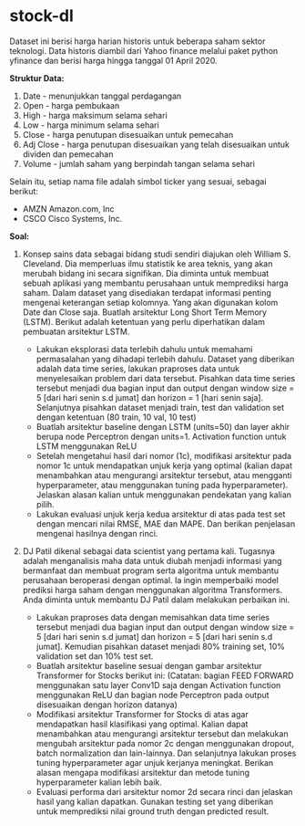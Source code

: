 # stock-dl

Dataset ini berisi harga harian historis untuk beberapa saham sektor teknologi. Data historis diambil dari Yahoo finance melalui paket python yfinance dan berisi harga hingga tanggal 01 April 2020. 

**Struktur Data:**
1. Date - menunjukkan tanggal perdagangan
2. Open - harga pembukaan
3. High - harga maksimum selama sehari
4. Low - harga minimum selama sehari
5. Close - harga penutupan disesuaikan untuk pemecahan
6. Adj Close - harga penutupan disesuaikan yang telah disesuaikan untuk dividen dan pemecahan
7. Volume - jumlah saham yang berpindah tangan selama sehari

Selain itu, setiap nama file adalah simbol ticker yang sesuai, sebagai berikut:
- AMZN Amazon.com, Inc
- CSCO Cisco Systems, Inc.

**Soal:**
1. Konsep sains data sebagai bidang studi sendiri diajukan oleh William S. Cleveland. Dia memperluas ilmu statistik ke area teknis, yang akan merubah bidang ini secara signifikan. Dia diminta untuk membuat sebuah aplikasi yang membantu perusahaan untuk memprediksi harga saham. Dalam dataset yang disediakan terdapat informasi penting mengenai keterangan setiap kolomnya. Yang akan digunakan kolom Date dan Close saja. Buatlah arsitektur Long Short Term Memory (LSTM). Berikut adalah ketentuan yang perlu diperhatikan dalam pembuatan arsitektur LSTM.
   - Lakukan eksplorasi data terlebih dahulu untuk memahami permasalahan yang dihadapi terlebih dahulu. Dataset yang diberikan adalah data time series, lakukan praproses data untuk menyelesaikan problem dari data tersebut. Pisahkan data time series tersebut menjadi dua bagian input dan output dengan window size = 5 [dari hari senin s.d jumat] dan horizon = 1 [hari senin saja]. Selanjutnya pisahkan dataset menjadi train, test dan validation set dengan ketentuan (80 train, 10 val, 10 test)
   - Buatlah arsitektur baseline dengan LSTM (units=50) dan layer akhir berupa node Perceptron dengan units=1. Activation function untuk LSTM menggunakan ReLU
   - Setelah mengetahui hasil dari nomor (1c), modifikasi arsitektur pada nomor 1c untuk mendapatkan unjuk kerja yang optimal (kalian dapat menambahkan atau mengurangi arsitektur tersebut, atau mengganti hyperparameter, atau menggunakan tuning pada hyperparameter). Jelaskan alasan kalian untuk menggunakan pendekatan yang kalian pilih.
   - Lakukan evaluasi unjuk kerja kedua arsitektur di atas pada test set dengan mencari nilai RMSE, MAE dan MAPE. Dan berikan penjelasan mengenai hasilnya dengan rinci.


2. DJ Patil dikenal sebagai data scientist yang pertama kali. Tugasnya adalah menganalisis maha data untuk diubah menjadi informasi yang bermanfaat dan membuat program serta algoritma untuk membantu perusahaan beroperasi dengan optimal. Ia ingin memperbaiki model prediksi harga saham dengan menggunakan algoritma Transformers. Anda diminta untuk membantu DJ Patil dalam melakukan perbaikan ini.
   - Lakukan praproses data dengan memisahkan data time series tersebut menjadi dua bagian input dan output dengan window size = 5 [dari hari senin s.d jumat] dan horizon = 5 [dari hari senin s.d jumat]. Kemudian pisahkan dataset menjadi 80% training set, 10% validation set dan 10% test set.
   - Buatlah arsitektur baseline sesuai dengan gambar arsitektur Transformer for Stocks berikut ini: (Catatan: bagian FEED FORWARD menggunakan satu layer Conv1D saja dengan Activation function menggunakan ReLU dan bagian node Perceptron pada output disesuaikan dengan horizon datanya)
   - Modifikasi arsitektur Transformer for Stocks di atas agar mendapatkan hasil klasifikasi yang optimal. Kalian dapat menambahkan atau mengurangi arsitektur tersebut dan melakukan mengubah arsitektur pada nomor 2c dengan menggunakan dropout, batch normalization dan lain-lainnya. Dan selanjutnya lakukan proses tuning hyperparameter agar unjuk kerjanya meningkat. Berikan alasan mengapa modifikasi arsitektur dan metode tuning hyperparameter kalian lebih baik.
   - Evaluasi performa dari arsitektur nomor 2d secara rinci dan jelaskan hasil yang kalian dapatkan. Gunakan testing set yang diberikan untuk memprediksi nilai ground truth dengan predicted result.

